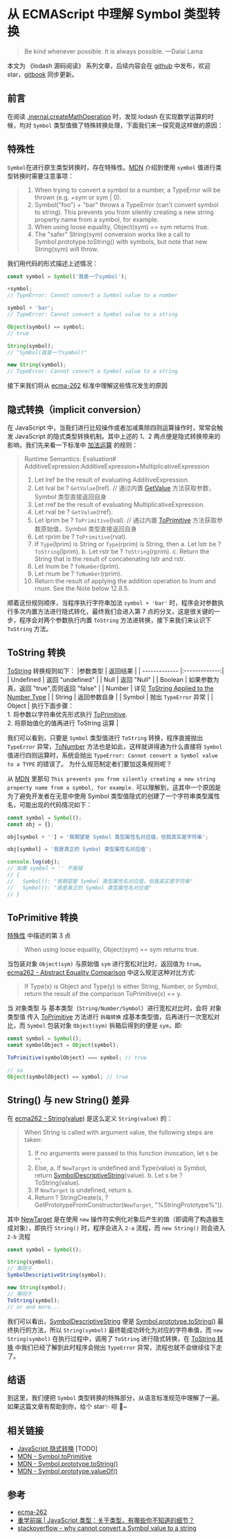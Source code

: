 # 从 ECMAScript 中理解 Symbol 类型转换

> Be kind whenever possible. It is always possible. —Dalai Lama

本文为 《lodash 源码阅读》 系列文章，后续内容会在 [github](https://github.com/gu-xionghong/lodash-analysis) 中发布，欢迎 star，[gitbook](https://gu-xionghong.gitbook.io/lodash-analysis/) 同步更新。

## 前言

在阅读 [.inernal.createMathOperation](../Internal/createMathOperation.md) 时，发现 lodash 在实现数学运算的时候，均对 `Symbol` 类型值做了特殊转换处理，下面我们来一探究竟这样做的原因：

## 特殊性

`Symbol`在进行原生类型转换时，存在特殊性。[MDN](https://developer.mozilla.org/en-US/docs/Web/JavaScript/Reference/Global_Objects/Symbol#Symbol_type_conversions) 介绍到使用 `symbol` 值进行类型转换时需要注意事项：

> 1. When trying to convert a symbol to a number, a TypeError will be thrown (e.g. +sym or sym | 0).
> 2. Symbol("foo") + "bar" throws a TypeError (can't convert symbol to string). This prevents you from silently creating a new string property name from a symbol, for example.
> 3. When using loose equality, Object(sym) == sym returns true.
> 4. The "safer" String(sym) conversion works like a call to Symbol.prototype.toString() with symbols, but note that new String(sym) will throw.

我们用代码的形式描述上述情况：

```js
const symbol = Symbol('我是一个symbol');

+symbol;
// TypeError: Cannot convert a Symbol value to a number

symbol + 'bar';
// TypeError: Cannot convert a Symbol value to a string

Object(symbol) == symbol;
// true

String(symbol);
// "Symbol(我是一个symbol)"

new String(symbol);
// TypeError: Cannot convert a Symbol value to a string
```

接下来我们将从 [ecma-262](http://www.ecma-international.org/ecma-262/9.0/index.html#) 标准中理解这些情况发生的原因

## 隐式转换（implicit conversion）

在 JavaScript 中，当我们进行比较操作或者加减乘除四则运算操作时，常常会触发 JavaScript 的隐式类型转换机制。其中上述的 1、2 两点便是隐式转换带来的影响，我们先来看一下标准中 [加法运算](http://www.ecma-international.org/ecma-262/9.0/index.html#sec-addition-operator-plus) 的规则：

> Runtime Semantics: Evaluation#  
> AdditiveExpression:AdditiveExpression+MultiplicativeExpression
>
> 1. Let lref be the result of evaluating AdditiveExpression.
> 2. Let lval be ? `GetValue`(lref). // 通过内置 [GetValue](http://www.ecma-international.org/ecma-262/9.0/index.html#sec-getvalue) 方法获取参数，Symbol 类型直接返回自身
> 3. Let rref be the result of evaluating MultiplicativeExpression.
> 4. Let rval be ? `GetValue`(rref).
> 5. Let lprim be ? `ToPrimitive`(lval). // 通过内置 [ToPrimitive](http://www.ecma-international.org/ecma-262/9.0/index.html#sec-toprimitive) 方法获取参数原始值，Symbol 类型直接返回自身
> 6. Let rprim be ? `ToPrimitive`(rval).
> 7. If `Type`(lprim) is String or `Type`(rprim) is String, then
>    a. Let lstr be ? `ToString`(lprim).
>    b. Let rstr be ? `ToString`(rprim).
>    c. Return the String that is the result of concatenating lstr and rstr.
> 8. Let lnum be ? `ToNumber`(lprim).
> 9. Let rnum be ? `ToNumber`(rprim).
> 10. Return the result of applying the addition operation to lnum and rnum. See the Note below 12.8.5.

顺着这份规则顺序，当程序执行字符串加法 `symbol + 'bar'` 时，程序会对参数执行多次内置方法进行隐式转化，最终我们会进入第 7 点的分叉，这是很关键的一步，程序会对两个参数执行内置 `ToString` 方法进转换，接下来我们来认识下 `ToString` 方法。

## ToString 转换

[ToString](http://www.ecma-international.org/ecma-262/9.0/index.html#sec-tostring) 转换规则如下：
|参数类型 | 返回结果 |
| ------------- |:-------------:|
| Undefined | 返回 "undefined" |
| Null | 返回 "Null" |
| Boolean | 如果参数为真，返回 "true",否则返回 "false" |
| Number | 详见 [ToString Applied to the Number Type](http://www.ecma-international.org/ecma-262/9.0/index.html#sec-tostring-applied-to-the-number-type) |
| String | 返回参数自身 |
| Symbol | 抛出 `TypeError` 异常 |
| Object | 执行下面步骤：</br> 1. 将参数以字符串优先形式执行 [ToPrimitive](http://www.ecma-international.org/ecma-262/9.0/index.html#sec-toprimitive). </br> 2. 将原始值化的值再进行 ToString 运算 |

我们可以看到，只要是 `Symbol` 类型值进行 `ToString` 转换，程序直接抛出 `TypeError` 异常，[ToNumber](http://www.ecma-international.org/ecma-262/9.0/index.html#sec-tonumber) 方法也是如此，这样就讲得通为什么直接将 `Symbol` 值进行四则运算时，系统会抛出 `TypeError: Cannot convert a Symbol value to a TYPE` 的错误了。
为什么规范制定者们要加这条规则呢？

从 [MDN](#te-shu-xing) 里那句 `This prevents you from silently creating a new string property name from a symbol, for example.` 可以理解到，这其中一个原因是为了避免开发者在无意中使用 Symbol 类型值隐式的创建了一个字符串类型属性名，可能出现的代码情况如下：

```js
const symbol = Symbol();
const obj = {};

obj[symbol + ''] = '我期望是 Symbol 类型属性名对应值，但我其实是字符串';

obj[symbol] = '我是真正的 Symbol 类型属性名对应值';

console.log(obj);
// 如果 symbol + '' 不报错
// {
//   Symbol(): "我期望是 Symbol 类型属性名对应值，但我其实是字符串"
//   Symbol(): "我是真正的 Symbol 类型属性名对应值"
// }
```

## ToPrimitive 转换

[特殊性](#te-shu-xing) 中描述的第 3 点

> When using loose equality, Object(sym) == sym returns true.

当包装对象 `Object(sym)` 与原始值 `sym` 进行宽松对比时，返回值为 `true`。 [ecma262 - Abstract Equality Comparison](http://www.ecma-international.org/ecma-262/9.0/index.html#sec-abstract-equality-comparison) 中这么规定这种对比方式:

> If Type(x) is Object and Type(y) is either String, Number, or Symbol, return the result of the comparison ToPrimitive(x) == y.

当 对象类型 与 基本类型（`String/Number/Symbol`）进行宽松对比时，会将 对象类型值 传入 [ToPrimitive](http://www.ecma-international.org/ecma-262/9.0/index.html#sec-toprimitive) 方法进行 `拆箱转换` 成基本类型值，后再进行一次宽松对比，而 `Symbol` 包装对象 `Object(sym)` 拆箱后得到的便是 `sym`，即:

```js
const symbol = Symbol();
const symbolObject = Object(symbol);

ToPrimitive(symbolObject) === symbol; // true

// so
Object(symbolObject) == symbol; // true
```

## String() 与 new String() 差异

在 [ecma262 - String(value)](http://www.ecma-international.org/ecma-262/9.0/index.html#sec-string-constructor-string-value) 是这么定义 `String(value)` 的：

> When String is called with argument value, the following steps are taken:
>
> 1. If no arguments were passed to this function invocation, let s be "".
> 2. Else,
>    a. If `NewTarget` is undefined and Type(value) is Symbol, return [SymbolDescriptiveString](http://www.ecma-international.org/ecma-262/9.0/index.html#sec-symboldescriptivestring)(value).
>    b. Let s be ? ToString(value).
> 3. If `NewTarget` is undefined, return s.
> 4. Return ? StringCreate(s, ? GetPrototypeFromConstructor(`NewTarget`, "%StringPrototype%")).

其中 [NewTarget](http://www.ecma-international.org/ecma-262/9.0/index.html#_ref_157) 是在使用 `new` 操作符实例化对象后产生的值（即调用了构造器生成对象），即执行 `String()` 时，程序会进入 `2-a` 流程，而 `new String()` 则会进入 `2-b` 流程

```js
const symbol = Symbol();

String(symbol);
// 等同于
SymbolDescriptiveString(symbol);

new String(symbol);
// 等同于
ToString(symbol);
// or and more...
```

我们可以看出，[SymbolDescriptiveString](http://www.ecma-international.org/ecma-262/9.0/index.html#sec-symboldescriptivestring) 便是 [Symbol.prototype.toString()](http://www.ecma-international.org/ecma-262/9.0/index.html#sec-symbol.prototype.tostring) 最终执行的方法，所以 `String(symbol)` 最终能成功转化为对应的字符串值，而 `new String(symbol)` 在执行过程中，调用了 `ToString` 进行隐式转换，在 [ToString 转换](#tostring-zhuan-huan) 中我们已经了解到此时程序会抛出 `TypeError` 异常，流程也就不会继续往下走了。

## 结语

到这里，我们便把 `Symbol` 类型转换的特殊部分，从语言标准规范中理解了一遍。如果这篇文章有帮助到你，给个 star✨ 呗 🍭~

## 相关链接

- [JavaScript 隐式转换](#) [TODO]
- [MDN - Symbol.toPrimitive](https://developer.mozilla.org/zh-CN/docs/Web/JavaScript/Reference/Global_Objects/Symbol/toPrimitive)
- [MDN - Symbol.prototype.toString()](https://developer.mozilla.org/zh-CN/docs/Web/JavaScript/Reference/Global_Objects/Symbol/toString)
- [MDN - Symbol.prototype.valueOf()](https://developer.mozilla.org/zh-CN/docs/Web/JavaScript/Reference/Global_Objects/Symbol/valueOf)

## 参考

- [ecma-262](http://www.ecma-international.org/ecma-262/9.0/index.html#)
- [重学前端 | JavaScript 类型：关于类型，有哪些你不知道的细节？ ](https://time.geekbang.org/column/article/78884)
- [stackoverflow - why cannot convert a Symbol value to a string](https://stackoverflow.com/questions/44425974/why-cannot-convert-a-symbol-value-to-a-string)
